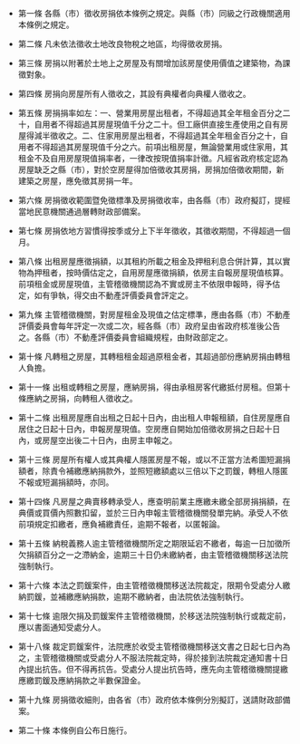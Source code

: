 * 第一條 各縣（市）徵收房捐依本條例之規定。與縣（市）同級之行政機關適用本條例之規定。

* 第二條 凡未依法徵收土地改良物稅之地區，均得徵收房捐。

* 第三條 房捐以附著於土地上之房屋及有關增加該房屋使用價值之建築物，為課徵對象。

* 第四條 房捐向房屋所有人徵收之，其設有典權者向典權人徵收之。

* 第五條 房捐捐率如左：一、營業用房屋出租者，不得超過其全年租金百分之二十，自用者不得超過其房屋現值千分之二十。但工廠供直接生產使用之自有房屋得減半徵收之。二、住家用房屋出租者，不得超過其全年租金百分之十，自用者不得超過其房屋現值千分之六。前項出租房屋，無論營業用或住家用，其租金不及自用房屋現值捐率者，一律改按現值捐率計徵。凡經省政府核定認為房屋缺乏之縣（市），對於空房屋得加倍徵收其房捐，房捐加倍徵收期間，新建築之房屋，應免徵其房捐一年。

* 第六條 房捐徵收範圍暨免徵標準及房捐徵收率，由各縣（市）政府擬訂，提經當地民意機關通過層轉財政部備案。

* 第七條 房捐依地方習慣得按季或分上下半年徵收，其徵收期間，不得超過一個月。

* 第八條 出租房屋應徵捐額，以其租約所載之租金及押租利息合併計算，其以實物為押租者，按時價估定之，自用房屋應徵捐額，依房主自報房屋現值核算。前項租金或房屋現值，主管稽徵機關認為不實或房主不依限申報時，得予估定，如有爭執，得交由不動產評價委員會評定之。

* 第九條 主管稽徵機關，對房屋租金及現值之估定標準，應由各縣（市）不動產評價委員會每年評定一次或二次，經各縣（市）政府呈由省政府核准後公告之。各縣（市）不動產評價委員會組織規程，由財政部定之。

* 第十條 凡轉租之房屋，其轉租租金超過原租金者，其超過部份應納房捐由轉租人負擔。

* 第十一條 出租或轉租之房屋，應納房捐，得由承租房客代繳抵付房租。但第十條應納之房捐，向轉租人徵收之。

* 第十二條 出租房屋應自出租之日起十日內，由出租人申報租額，自住房屋應自居住之日起十日內，申報房屋現值。空房應自開始加倍徵收房捐之日起十日內，或房屋空出後二十日內，由房主申報之。

* 第十三條 房屋所有權人或其典權人隱匿房屋不報，或以不正當方法希圖短漏捐額者，除責令補繳應納捐款外，並照短繳額處以三倍以下之罰鍰，轉租人隱匿不報或短漏捐額時，亦同。

* 第十四條 凡房屋之典賣移轉承受人，應查明前業主應繳未繳全部房捐捐額，在典價或買價內照數扣留，並於三日內申報主管稽徵機關發單完納。承受人不依前項規定扣繳者，應負補繳責任，逾期不報者，以匿報論。

* 第十五條 納稅義務人逾主管稽徵機關所定之期限延宕不繳者，每逾一日加徵所欠捐額百分之一之滯納金，逾期三十日仍未繳納者，由主管稽徵機關移送法院強制執行。

* 第十六條 本法之罰鍰案件，由主管稽徵機關移送法院裁定，限期令受處分人繳納罰鍰，並補繳應納捐款，逾期不繳納者，由法院依法強制執行。

* 第十七條 逾限欠捐及罰鍰案件主管稽徵機關，於移送法院強制執行或裁定前，應以書面通知受處分人。

* 第十八條 裁定罰鍰案件，法院應於收受主管稽徵機關移送文書之日起七日內為之，主管稽徵機關或受處分人不服法院裁定時，得於接到法院裁定通知書十日內提出抗告。但不得再抗告。受處分人提出抗告時，應先向主管稽徵機關提繳應繳罰鍰及應納捐款之半數保證金。

* 第十九條 房捐徵收細則，由各省（市）政府依本條例分別擬訂，送請財政部備案。

* 第二十條 本條例自公布日施行。

